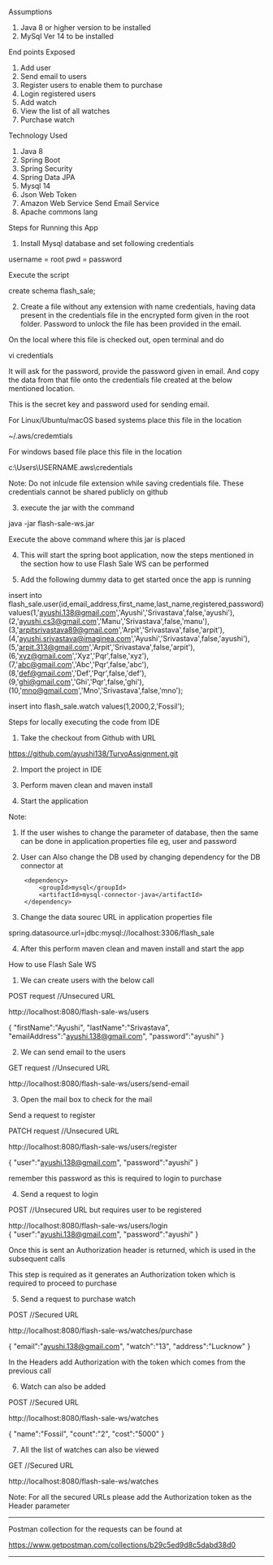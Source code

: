 Assumptions

1) Java 8 or higher version to be installed
2) MySql Ver 14 to be installed


End points Exposed

1) Add user
2) Send email to users
3) Register users to enable them to purchase
4) Login registered users
5) Add watch
6) View the list of all watches
7) Purchase watch

Technology Used 

1) Java 8
2) Spring Boot
3) Spring Security
4) Spring Data JPA
5) Mysql 14
6) Json Web Token
7) Amazon Web Service Send Email Service
8) Apache commons lang

Steps for Running this App

1) Install Mysql database and set following credentials

username = root
pwd = password

Execute the script 

create schema flash_sale;

2) Create a file without any extension with name credentials, having data present in the credentials file in the encrypted form given in the root folder. Password to unlock the file has been provided in the email. 

On the local where this file is checked out, open terminal and do 

vi credentials

It will ask for the password, provide the password given in email. And copy the data from that file onto the credentials file created at the below mentioned location.

This is the secret key and password used for sending email.

For Linux/Ubuntu/macOS based systems place this file in the location 

~/.aws/credemtials

For windows based file place this file in the location 

c:\Users\USERNAME\.aws\credentials

Note: Do not inlcude file extension while saving credentials file.
      These credentials cannot be shared publicly on github

3) execute the jar with the command

java -jar flash-sale-ws.jar

Execute the above command where this jar is placed

4) This will start the spring boot application, now the steps mentioned in the section how to use Flash Sale WS can be performed

5) Add the following dummy data to get started once the app is running

insert into flash_sale.user(id,email_address,first_name,last_name,registered,password) values(1,'ayushi.138@gmail.com','Ayushi','Srivastava',false,'ayushi'),
(2,'ayushi.cs3@gmail.com','Manu','Srivastava',false,'manu'),
(3,'arpitsrivastava89@gmail.com','Arpit','Srivastava',false,'arpit'),
(4,'ayushi.srivastava@imaginea.com','Ayushi','Srivastava',false,'ayushi'),
(5,'arpit.313@gmail.com','Arpit','Srivastava',false,'arpit'),
(6,'xyz@gmail.com','Xyz','Pqr',false,'xyz'),
(7,'abc@gmail.com','Abc','Pqr',false,'abc'),
(8,'def@gmail.com','Def','Pqr',false,'def'),
(9,'ghi@gmail.com','Ghi','Pqr',false,'ghi'),
(10,'mno@gmail.com','Mno','Srivastava',false,'mno');

insert into flash_sale.watch values(1,2000,2,'Fossil');


Steps for locally executing the code from IDE


1) Take the checkout from Github with URL 

https://github.com/ayushi138/TurvoAssignment.git

2) Import the project in IDE

3) Perform maven clean and maven install

4) Start the application

Note: 
1) If the user wishes to change the parameter of database, then the same can be done in application.properties file eg, user and password

2) User can Also change the DB used by changing dependency for the DB connector at

		<dependency>
			<groupId>mysql</groupId>
			<artifactId>mysql-connector-java</artifactId>
		</dependency>
3) Change the data sourec URL in application properties file

spring.datasource.url=jdbc:mysql://localhost:3306/flash_sale

4) After this perform maven clean and maven install and start the app


How to use Flash Sale WS

1) We can create users with the below call            

 POST request                 //Unsecured URL 

  http://localhost:8080/flash-sale-ws/users

{
	"firstName":"Ayushi",
	"lastName":"Srivastava",
	"emailAddress":"ayushi.138@gmail.com",
	"password":"ayushi"
}

2) We can send email to the users		
																											
GET request                     //Unsecured URL

 http://localhost:8080/flash-sale-ws/users/send-email


3) Open the mail box to check for the mail

Send a request to register
																										
PATCH request                   //Unsecured URL

 http://localhost:8080/flash-sale-ws/users/register

{
	"user":"ayushi.138@gmail.com",
	"password":"ayushi"
}

remember this password as this is required to login to purchase

4) Send a request to login
 
POST                                                     //Unsecured URL but requires user to be registered

http://localhost:8080/flash-sale-ws/users/login     
 {
	"user":"ayushi.138@gmail.com",
	"password":"ayushi"
}

Once this is sent an Authorization header is returned, which is used in the subsequent calls
 
 This step is required as it generates an Authorization token which is required to proceed to purchase
 
 5) Send a request to purchase watch                                                               
 
 POST                                            //Secured URL

 http://localhost:8080/flash-sale-ws/watches/purchase

 {
	"email":"ayushi.138@gmail.com",
	"watch":"13",
	"address":"Lucknow"
}

In the Headers add  Authorization with the token which comes from the previous call

6) Watch can also be added 

POST            			 //Secured URL

  http://localhost:8080/flash-sale-ws/watches

{
	"name":"Fossil",
	"count":"2",
	"cost":"5000"
}


7) All the list of watches can also be viewed

GET 				  //Secured URL
	
http://localhost:8080/flash-sale-ws/watches

Note: For all the secured URLs please add the Authorization token as the Header parameter

-----------------------------------------------------------------------------------------------

Postman collection for the requests can be found at 

https://www.getpostman.com/collections/b29c5ed9d8c5dabd38d0


-----------------------------------------------------------------------------------------------





